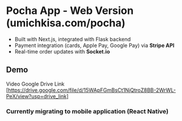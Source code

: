 # Pocha App - Web Version (umichkisa.com/pocha)

- Built with Next.js, integrated with Flask backend
- Payment integration (cards, Apple Pay, Google Pay) via **Stripe API**
- Real-time order updates with **Socket.io**

## Demo
Video Google Drive Link [https://drive.google.com/file/d/15WApFGmBsCt1NjQtroZ8BB-2WrWL-PeX/view?usp=drive_link]

### Currently migrating to mobile application (React Native)

